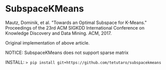 SubspaceKMeans
==============

Mautz, Dominik, et al. "Towards an Optimal Subspace for K-Means." Proceedings of the 23rd ACM SIGKDD International Conference on Knowledge Discovery and Data Mining. ACM, 2017.

Original implementation of above article.

NOTICE: SubspaceKMeans does not support sparse matrix

INSTALL: `> pip install git+https://github.com/tetutaro/subspacekmeans`

